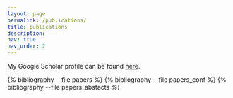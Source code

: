 ```yaml
---
layout: page
permalink: /publications/
title: publications
description:
nav: true
nav_order: 2
---
```


My Google Scholar profile can be found [here](http://scholar.google.nl/citations?user=pKFkfq4AAAAJ).

<!-- _pages/publications.md -->
<div class="publications">

{% bibliography --file papers %}
{% bibliography --file papers_conf %}
{% bibliography --file papers_abstacts %}

</div>
